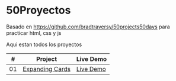 # 50Proyectos
Basado en https://github.com/bradtraversy/50projects50days para practicar html, css y js

Aqui estan todos los proyectos

|  #  | Project                                                                                          | Live Demo                                                                         |
| :-: | ------------------------------------------------------------------------------------------------ | --------------------------------------------------------------------------------- |
| 01  | [Expanding Cards](https://github.com/Miller1999/50Proyectos/tree/main/1%20Expanding%20Cards)     | [Live Demo](https://50-proyectos-1-expandingcards.vercel.app/)                    |
